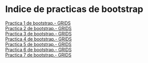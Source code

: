 # Indice de practicas de bootstrap
<a href="https://myriambp.github.io/new.html">Practica 1 de bootstrap.- GRIDS</a><br>
<a href="https://myriambp.github.io/old.html">Practica 2 de bootstrap.- GRIDS</a><br>
<a href="https://myriambp.github.io/practica1bootstrap.html">Practica 3 de bootstrap.- GRIDS</a><br>
<a href="https://myriambp.github.io/myriamyshimizu.html">Practica 4 de bootstrap.- GRIDS</a><br>
<a href="https://myriambp.github.io/practica1bootstrap.html">Practica 5 de bootstrap.- GRIDS</a><br>
<a href="https://myriambp.github.io/hello.html">Practica 6 de bootstrap.- GRIDS</a><br>
<a href="https://myriambp.github.io/practica1bootstrap.html">Practica 7 de bootstrap.- GRIDS</a><br>

